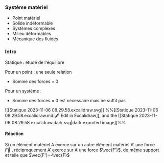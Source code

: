 ### Système matériel

* Point matériel
* Solide indéformable
* Systèmes complexes
* Milieu déformables
* Mécanique des fluides

### Intro
Statique : étude de l'équilibre

Pour un point : une seule relation
* Somme des forces = 0

Pour un système :
* Somme des forces = 0 est nécessaire mais ne suffit pas

![[Statique 2023-11-06 08.29.58.excalidraw.svg]]
%%[[Statique 2023-11-06 08.29.58.excalidraw.md|🖋 Edit in Excalidraw]], and the [[Statique 2023-11-06 08.29.58.excalidraw.dark.svg|dark exported image]]%%

#### Réaction
Si un élément matériel A exerce sur un autre élément matériel A’ une force $\vec{F}$ , réciproquement A’ exerce sur A une force $\vec{F’}$, de même support et telle que $\vec{F'}=-\vec{F}$

